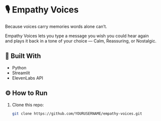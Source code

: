 # 🎙️ Empathy Voices
Because voices carry memories words alone can’t.

Empathy Voices lets you type a message you wish you could hear again and plays it back in a tone of your choice — Calm, Reassuring, or Nostalgic.

## 🧠 Built With
- Python  
- Streamlit  
- ElevenLabs API  

## ⚙️ How to Run
1. Clone this repo:
   ```bash
   git clone https://github.com/YOURUSERNAME/empathy-voices.git
